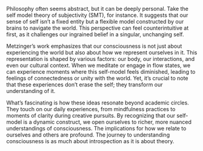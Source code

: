 Philosophy often seems abstract, but it can be deeply personal. Take the self model theory of subjectivity (SMT), for instance. It suggests that our sense of self isn’t a fixed entity but a flexible model constructed by our brains to navigate the world. This perspective can feel counterintuitive at first, as it challenges our ingrained belief in a singular, unchanging self.

Metzinger’s work emphasizes that our consciousness is not just about experiencing the world but also about how we represent ourselves in it. This representation is shaped by various factors: our body, our interactions, and even our cultural context. When we meditate or engage in flow states, we can experience moments where this self-model feels diminished, leading to feelings of connectedness or unity with the world. Yet, it’s crucial to note that these experiences don’t erase the self; they transform our understanding of it.

What’s fascinating is how these ideas resonate beyond academic circles. They touch on our daily experiences, from mindfulness practices to moments of clarity during creative pursuits. By recognizing that our self-model is a dynamic construct, we open ourselves to richer, more nuanced understandings of consciousness. The implications for how we relate to ourselves and others are profound. The journey to understanding consciousness is as much about introspection as it is about theory.
